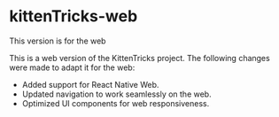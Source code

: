 # kittenTricks-web
This version is for the web


This is a web version of the KittenTricks project. The following changes were made to adapt it for the web:

- Added support for React Native Web.
- Updated navigation to work seamlessly on the web.
- Optimized UI components for web responsiveness.